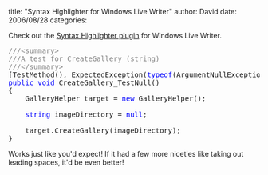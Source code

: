 
title: "Syntax Highlighter for Windows Live Writer"
author: David
date: 2006/08/28
categories: 

Check out the [Syntax Highlighter plugin](http://www.codeplex.com/Project/ListForums.aspx?ProjectName=Highlight4Writer) for Windows Live Writer.
<pre><span style="color: #808080">///&lt;summary&gt;</span>
<span style="color: #808080">///A test for CreateGallery (string)</span>
<span style="color: #808080">///&lt;/summary&gt;</span>
[TestMethod(), ExpectedException(<span style="color: #0000ff">typeof</span>(ArgumentNullException))]
<span style="color: #0000ff">public</span> <span style="color: #0000ff">void</span> CreateGallery_TestNull()
{
    GalleryHelper target = <span style="color: #0000ff">new</span> GalleryHelper();

    <span style="color: #0000ff">string</span> imageDirectory = <span style="color: #0000ff">null</span>;

    target.CreateGallery(imageDirectory);
}</pre>

Works just like you'd expect! If it had a few more niceties like taking out leading spaces, it'd be even better!

